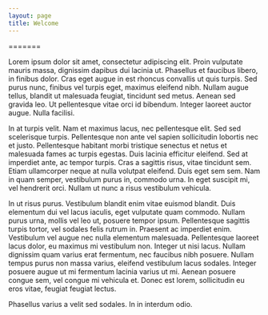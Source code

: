```yaml
---
layout: page
title: Welcome
---
```



=======

<p>Lorem ipsum dolor sit amet, consectetur adipiscing elit. Proin vulputate mauris massa, dignissim dapibus dui lacinia ut. Phasellus et faucibus libero, in finibus dolor. Cras eget augue in est rhoncus convallis ut quis turpis. Sed purus nunc, finibus vel turpis eget, maximus eleifend nibh. Nullam augue tellus, blandit ut malesuada feugiat, tincidunt sed metus. Aenean sed gravida leo. Ut pellentesque vitae orci id bibendum. Integer laoreet auctor augue. Nulla facilisi.

In at turpis velit. Nam et maximus lacus, nec pellentesque elit. Sed sed scelerisque turpis. Pellentesque non ante vel sapien sollicitudin lobortis nec et justo. Pellentesque habitant morbi tristique senectus et netus et malesuada fames ac turpis egestas. Duis lacinia efficitur eleifend. Sed at imperdiet ante, ac tempor turpis. Cras a sagittis risus, vitae tincidunt sem. Etiam ullamcorper neque at nulla volutpat eleifend. Duis eget sem sem. Nam in quam semper, vestibulum purus in, commodo urna. In eget suscipit mi, vel hendrerit orci. Nullam ut nunc a risus vestibulum vehicula.

In ut risus purus. Vestibulum blandit enim vitae euismod blandit. Duis elementum dui vel lacus iaculis, eget vulputate quam commodo. Nullam purus urna, mollis vel leo ut, posuere tempor ipsum. Pellentesque sagittis turpis tortor, vel sodales felis rutrum in. Praesent ac imperdiet enim. Vestibulum vel augue nec nulla elementum malesuada. Pellentesque laoreet lacus dolor, eu maximus mi vestibulum non. Integer ut nisi lacus. Nullam dignissim quam varius erat fermentum, nec faucibus nibh posuere. Nullam tempus purus non massa varius, eleifend vestibulum lacus sodales. Integer posuere augue ut mi fermentum lacinia varius ut mi. Aenean posuere congue sem, vel congue mi vehicula et. Donec est lorem, sollicitudin eu eros vitae, feugiat feugiat lectus.

Phasellus varius a velit sed sodales. In in interdum odio.</p>